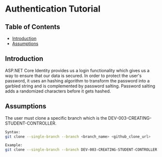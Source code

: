 # Authentication Tutorial

## Table of Contents
- [Introduction](#introduction)
- [Assumptions](#assumptions)

## Introduction

ASP.NET Core Identity provides us a login functionality which gives us a way to ensure 
that our data is secured. In order to protect the user's password, it uses an hashing algorithm to transform the password into a garbled string and is complemented by password salting. Password salting adds a randomized characters before it gets hashed.

## Assumptions
The user must clone a specific branch which is the DEV-003-CREATING-STUDENT-CONTROLLER.
``` sh 
Syntax:
git clone --single-branch --branch <branch_name> <github_clone_url>

Example:
git clone --single-branch --branch DEV-003-CREATING-STUDENT-CONTROLLER https://github.com/ettienekorayyi/authentication-tutorial.git
```